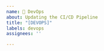 ```yaml
---
name: 👷 DevOps
about: Updating the CI/CD Pipeline
title: "[DEVOPS]"
labels: devops
assignees: ''

---
```




